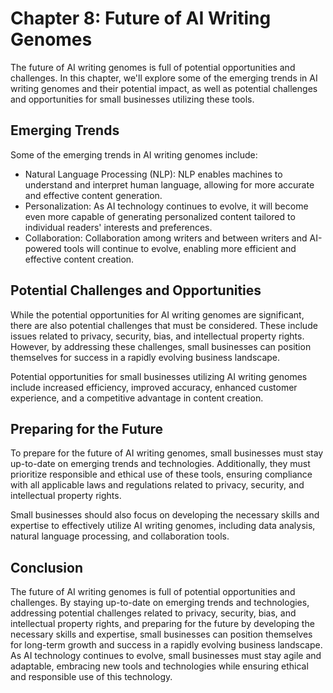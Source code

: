 Chapter 8: Future of AI Writing Genomes
=======================================

The future of AI writing genomes is full of potential opportunities and challenges. In this chapter, we'll explore some of the emerging trends in AI writing genomes and their potential impact, as well as potential challenges and opportunities for small businesses utilizing these tools.

Emerging Trends
---------------

Some of the emerging trends in AI writing genomes include:

* Natural Language Processing (NLP): NLP enables machines to understand and interpret human language, allowing for more accurate and effective content generation.
* Personalization: As AI technology continues to evolve, it will become even more capable of generating personalized content tailored to individual readers' interests and preferences.
* Collaboration: Collaboration among writers and between writers and AI-powered tools will continue to evolve, enabling more efficient and effective content creation.

Potential Challenges and Opportunities
--------------------------------------

While the potential opportunities for AI writing genomes are significant, there are also potential challenges that must be considered. These include issues related to privacy, security, bias, and intellectual property rights. However, by addressing these challenges, small businesses can position themselves for success in a rapidly evolving business landscape.

Potential opportunities for small businesses utilizing AI writing genomes include increased efficiency, improved accuracy, enhanced customer experience, and a competitive advantage in content creation.

Preparing for the Future
------------------------

To prepare for the future of AI writing genomes, small businesses must stay up-to-date on emerging trends and technologies. Additionally, they must prioritize responsible and ethical use of these tools, ensuring compliance with all applicable laws and regulations related to privacy, security, and intellectual property rights.

Small businesses should also focus on developing the necessary skills and expertise to effectively utilize AI writing genomes, including data analysis, natural language processing, and collaboration tools.

Conclusion
----------

The future of AI writing genomes is full of potential opportunities and challenges. By staying up-to-date on emerging trends and technologies, addressing potential challenges related to privacy, security, bias, and intellectual property rights, and preparing for the future by developing the necessary skills and expertise, small businesses can position themselves for long-term growth and success in a rapidly evolving business landscape. As AI technology continues to evolve, small businesses must stay agile and adaptable, embracing new tools and technologies while ensuring ethical and responsible use of this technology.


